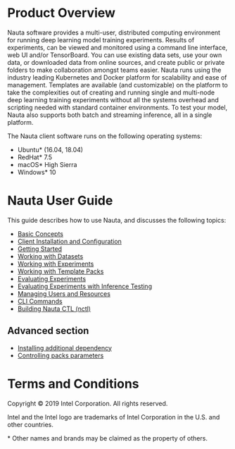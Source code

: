 # Product Overview

Nauta software provides a multi-user, distributed computing environment for running deep learning model training experiments.
 Results of experiments, can be viewed and monitored using a command line interface, web UI and/or TensorBoard. You can
 use existing data sets, use your own data, or downloaded data from online sources, and create public or private folders
 to make collaboration amongst teams easier. Nauta runs using the industry leading Kubernetes and Docker platform
 for scalability and ease of management. Templates are available (and customizable) on the platform to take the
 complexities out of creating and running single and multi-node deep learning training experiments without all the systems
 overhead and scripting needed with standard container environments. To test your model, Nauta also supports both batch
 and streaming inference, all in a single platform.

The Nauta client software runs on the following operating systems:

* Ubuntu* (16.04, 18.04)
* RedHat* 7.5
* macOS* High Sierra
* Windows* 10

# Nauta User Guide

This guide describes how to use Nauta, and discusses the following topics:

* [Basic Concepts](actions/concepts.md)
* [Client Installation and Configuration](actions/install_configure.md)
* [Getting Started](actions/getting_started.md)
* [Working with Datasets](actions/working_with_datasets.md)
* [Working with Experiments](actions/working_with_experiments.md)
* [Working with Template Packs](actions/template_packs.md)
* [Evaluating Experiments](actions/view_exp.md)
* [Evaluating Experiments with Inference Testing](actions/inference_testing.md)
* [Managing Users and Resources](actions/managing_users_resources.md)
* [CLI Commands](actions/view_cli_help.md)
* [Building Nauta CTL (nctl)](actions/nctl.md)

## Advanced section

* [Installing additional dependency](advanced/customlibs.md)
* [Controlling packs parameters](advanced/packs.md)

# Terms and Conditions

Copyright © 2019 Intel Corporation. All rights reserved.

Intel and the Intel logo are trademarks of Intel Corporation in the U.S. and other countries.

\* Other names and brands may be claimed as the property of others.
